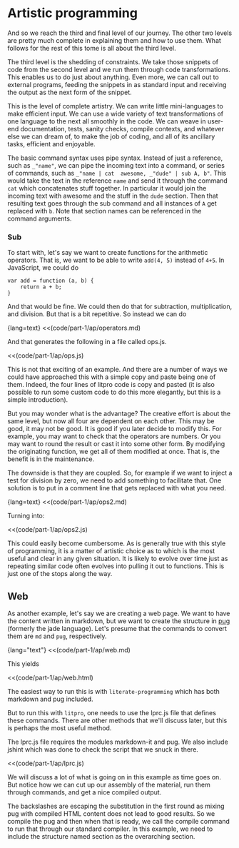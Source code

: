# Artistic programming

And so we reach the third and final level of our journey. The other two levels
are pretty much complete in explaining them and how to use them. What follows
for the rest of this tome is all about the third level. 

The third level is the shedding of constraints. We take those snippets of code
from the second level and we run them through code transformations. This
enables us to do just about anything. Even more, we can call out to external
programs, feeding the snippets in as standard input and receiving the output
as the next form of the snippet.

This is the level of complete artistry. We can write little mini-languages to
make efficient input. We can use a wide variety of text transformations of one
language to the next all smoothly in the code. We can weave in user-end documentation, tests, sanity checks, compile contexts, and whatever else we can dream of, to make the job of coding, and all of its ancillary tasks, efficient and enjoyable. 

The basic command syntax uses pipe syntax. Instead of just a reference,
such as `_"name"`, we can pipe the incoming text into a command, or series of
commands, such as `_"name | cat  awesome, _"dude" | sub A, b"`. This would
take the text in the reference `name` and send it through the command `cat` which
concatenates stuff together. In particular it would join the incoming text
with awesome and the stuff in the `dude` section. Then that resulting text
goes through the sub command and all instances of `A` get replaced with `b`.
Note that section names can be referenced in the command arguments. 


### Sub

To start with, let's say we want to create functions for the arithmetic
operators. That is, we want to be able to write `add(4, 5)` instead of `4+5`.
In JavaScript, we could do

    var add = function (a, b) {
        return a + b;
    }

And that would be fine. We could then do that for subtraction, multiplication,
and division. But that is a bit repetitive. So instead we can do

{lang=text}
<<(code/part-1/ap/operators.md)

And that generates the following in a file called ops.js.

<<(code/part-1/ap/ops.js)
    
This is not that exciting of an example. And there are a number of ways we
could have approached this with a simple copy and paste being one of them. Indeed,
the four lines of litpro code is copy and pasted (it is also possible to run
some custom code to do this more elegantly, but this is a simple
introduction). 

But you may wonder what is the advantage? The creative effort is about the
same level, but now all four are dependent on each other. This may be good, it
may not be good. It is good if you later decide to modify this. For example,
you may want to check that the operators are numbers. Or you may want to round
the result or cast it into some other form. By modifying the originating
function, we get all of them modified at once. That is, the benefit is in the
maintenance. 

The downside is that they are coupled. So, for example if we want to inject a
test for division by zero, we need to add something to facilitate that. One
solution is to put in a comment line that gets replaced with what you need. 

{lang=text}
<<(code/part-1/ap/ops2.md)

Turning into:

<<(code/part-1/ap/ops2.js)

This could easily become cumbersome. As is generally true with this style of
programming, it is a matter of artistic choice as to which is the most useful
and clear in any given situation. It is likely to evolve over time just as
repeating similar code often evolves into pulling it out to functions. This
is just one of the stops along the way.  


## Web

As another example, let's say we are creating a web page. We want to have the
content written in markdown, but we want to create the structure in [pug](https://pugjs.org/) (formerly the jade language).
Let's presume that the commands to convert them are `md` and `pug`,
respectively.

{lang="text"}
<<(code/part-1/ap/web.md)

This yields

<<(code/part-1/ap/web.html)

The easiest way to run this is with `literate-programming` which has both markdown and pug included. 

But to run this with `litpro`, one needs to use the lprc.js file that defines these commands.
There are other methods that we'll discuss later, but this is perhaps the most useful method.  

The lprc.js file requires the modules markdown-it and pug. We also
include jshint which was done to check the script that we snuck in there. 

<<(code/part-1/ap/lprc.js)

We will discuss a lot of what is going on in this example as time goes on. But
notice how we can cut up our assembly of the material, run them through
commands, and get a nice compiled output. 

The backslashes are escaping the substitution in the first round as mixing
pug with compiled HTML content does not lead to good results. So we compile
the pug and then when that is ready, we call the compile command to run that
through our standard compiler. In this example, we need to include the
structure named section as the overarching section.
